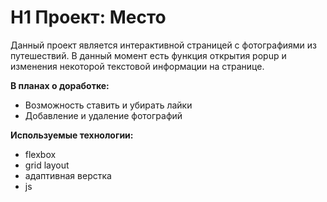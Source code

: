 # H1 Проект: Место

Данный проект является интерактивной страницей с фотографиями из путешествий.
В данный момент есть функция открытия popup и изменения некоторой текстовой информации на странице.

**В планах о доработке:**
* Возможность ставить и убирать лайки
* Добавление и удаление фотографий

**Используемые технологии:** 
* flexbox
* grid layout
* адаптивная верстка 
* js

